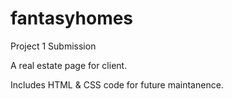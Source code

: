 # fantasyhomes
Project 1 Submission

A real estate page for client. 

Includes HTML & CSS code for future maintanence.